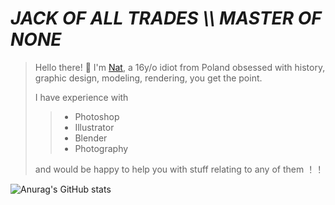 # ***JACK  OF  ALL  TRADES  \\\  MASTER  OF  NONE***

> Hello there! 👋 I'm [Nat](frgpnd.github.io), a 16y/o idiot from Poland obsessed with history, graphic design, modeling, rendering, you get the point.
>
> I have experience with
>
>> - Photoshop
>> - Illustrator
>> - Blender
>> - Photography
>
> and would be happy to help you with stuff relating to any of them ！！

![Anurag's GitHub stats](https://github-readme-stats.vercel.app/api?username=frgpnd&show_icons=true&theme=dark&hide_border=true)
